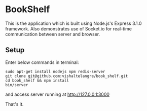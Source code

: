 # BookShelf

This is the application which is built using Node.js's Express 3.1.0 framework. Also demonstrates use of Socket.io for real-time communication between server and browser.

## Setup

Enter below commands in terminal:

    sudo apt-get install nodejs npm redis-server
    git clone git@github.com:vishaltelangre/book_shelf.git
    cd book_shelf && npm install
    bin/server

and access server running at http://127.0.0.1:3000

That's it.
